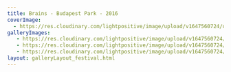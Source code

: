 ```yaml
---
title: Brains - Budapest Park - 2016
coverImage:
  - https://res.cloudinary.com/lightpositive/image/upload/v1647560724/uploads/Brains%20-%20Budapest%20Park%20-%202016/brainpark.jpg
galleryImages:
   - https://res.cloudinary.com/lightpositive/image/upload/v1647560724/uploads/Brains%20-%20Budapest%20Park%20-%202016/brainspark2.jpg
   - https://res.cloudinary.com/lightpositive/image/upload/v1647560724/uploads/Brains%20-%20Budapest%20Park%20-%202016/brainspark1.jpg
   - https://res.cloudinary.com/lightpositive/image/upload/v1647560724/uploads/Brains%20-%20Budapest%20Park%20-%202016/brainpark.jpg
layout: galleryLayout_festival.html
---
```

